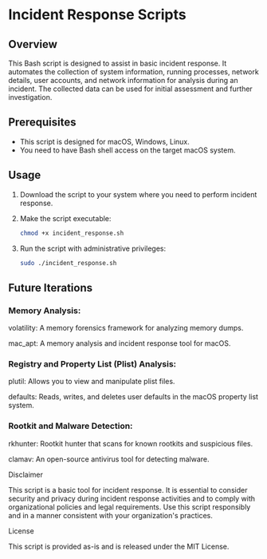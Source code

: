# Incident Response Scripts

## Overview
This Bash script is designed to assist in basic incident response. It automates the collection of system information, running processes, network details, user accounts, and network information for analysis during an incident. The collected data can be used for initial assessment and further investigation.

## Prerequisites
- This script is designed for macOS, Windows, Linux.
- You need to have Bash shell access on the target macOS system.

## Usage
1. Download the script to your system where you need to perform incident response.

2. Make the script executable:
   ```bash
   chmod +x incident_response.sh
3. Run the script with administrative privileges:
    ```bash
    sudo ./incident_response.sh


## Future Iterations
### Memory Analysis:

volatility: A memory forensics framework for analyzing memory dumps.

mac_apt: A memory analysis and incident response tool for macOS.

### Registry and Property List (Plist) Analysis:

plutil: Allows you to view and manipulate plist files.

defaults: Reads, writes, and deletes user defaults in the macOS property list system.

### Rootkit and Malware Detection:

rkhunter: Rootkit hunter that scans for known rootkits and suspicious files.

clamav: An open-source antivirus tool for detecting malware.


Disclaimer

This script is a basic tool for incident response. It is essential to consider security and privacy during incident response activities and to comply with organizational policies and legal requirements. Use this script responsibly and in a manner consistent with your organization's practices.

License

This script is provided as-is and is released under the MIT License.
